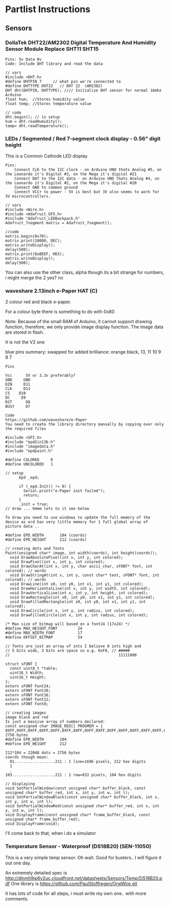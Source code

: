 # Partlist Instructions

## Sensors

### DollaTek DHT22/AM2302 Digital Temperature And Humidity Sensor Module Replace SHT11 SHT15 

```
Pins: 5v Data 0v
Code: Include DHT library and read the data
```
```
// vars
#include <DHT.h>
#define DHTPIN 7     // what pin we're connected to
#define DHTTYPE DHT22   // DHT 22  (AM2302)
DHT dht(DHTPIN, DHTTYPE); //// Initialize DHT sensor for normal 16mhz Arduino
float hum;  //Stores humidity value
float temp; //Stores temperature value

// code
dht.begin(); // in setup
hum = dht.readHumidity();
temp= dht.readTemperature();
```

### LEDs / Segmented / Red 7-segment clock display - 0.56" digit height

This is a Common Cathode LED display

```
Pins: 
    Connect CLK to the I2C clock - on Arduino UNO thats Analog #5, on the Leonardo it's Digital #3, on the Mega it's digital #21
    Connect DAT to the I2C data - on Arduino UNO thats Analog #4, on the Leonardo it's Digital #2, on the Mega it's digital #20
    Connect GND to common ground
    Connect VCC+ to power - 5V is best but 3V also seems to work for 3V microcontrollers.
```
```
// vars
#include <Wire.h> 
#include <Adafruit_GFX.h>
#include "Adafruit_LEDBackpack.h"
Adafruit_7segment matrix = Adafruit_7segment();

//code
matrix.begin(0x70);
matrix.print(10000, DEC);
matrix.writeDisplay();
delay(500);
matrix.print(0xBEEF, HEX);
matrix.writeDisplay();
delay(500);
```

You can also use the other class, alpha though its a bit strange for numbers, i might merge the 2 yes? no

### waveshare 2.13inch e-Paper HAT (C)

2 colour red and black e-paper.

For a colour byte there is something to do with 0x80

Note: Because of the small RAM of Arduino, it cannot support drawing function, therefore, we only provide image display function. The image data are stored in flash. 

It is not the V2 one 

blue pins summary: swapped for added brilliance: orange black, 13, 11 10 9 8 7

```
Pins

Vcc 	 5V or 3.3v preferably?
GND 	GND
DIN 	D11
CLK 	D13
CS 	  D10
DC 	   D9
RST 	 D8
BUSY 	 D7 
```

```
Code
https://github.com/waveshare/e-Paper
You need to create the library directory manually by copying over only the required files

#include <SPI.h>
#include "epd2in13b.h"
#include "imagedata.h"
#include "epdpaint.h"

#define COLORED     0
#define UNCOLORED   1

// setup
      Epd _epd;

      if (_epd.Init() != 0) {
        Serial.print("e-Paper init failed");
        return;
      }
      _init = true;
// draw ... hmmm lots to it see below
```

```
To draw you need to use windows to update the full memory of the device as ard has very little memory for 1 full global array of picture data .. 

#define EPD_WIDTH       104 (coords)
#define EPD_HEIGHT      212 (coords)

// creating dots and fonts
Paint(unsigned char* image, int width(coords), int height(coords));
  void DrawAbsolutePixel(int x, int y, int colored);
  void DrawPixel(int x, int y, int colored);
  void DrawCharAt(int x, int y, char ascii_char, sFONT* font, int colored); // words
  void DrawStringAt(int x, int y, const char* text, sFONT* font, int colored); // words
  void DrawLine(int x0, int y0, int x1, int y1, int colored);
  void DrawHorizontalLine(int x, int y, int width, int colored);
  void DrawVerticalLine(int x, int y, int height, int colored);
  void DrawRectangle(int x0, int y0, int x1, int y1, int colored);
  void DrawFilledRectangle(int x0, int y0, int x1, int y1, int colored);
  void DrawCircle(int x, int y, int radius, int colored);
  void DrawFilledCircle(int x, int y, int radius, int colored);

/* Max size of bitmap will based on a font24 (17x24) */
#define MAX_HEIGHT_FONT         24
#define MAX_WIDTH_FONT          17
#define OFFSET_BITMAP           54

// fonts are just an array of ints I believe 8 ints high and
// 5 bits wide, 3 bits are space so e.g. 0xF8, // #####
//                                                11111000

struct sFONT {
  const uint8_t *table;
  uint16_t Width;
  uint16_t Height;
};
extern sFONT Font24;
extern sFONT Font20;
extern sFONT Font16;
extern sFONT Font12;
extern sFONT Font8;

// creating images
image black and red
Is just a massive array of numbers declared:
const unsigned char IMAGE_RED[] PROGMEM = {
0XFF,0XFF,0XFF,0XFF,0XFF,0XFF,0XFF,0XFF,0XFF,0XFF,0XFF,0XFF,0XFF,0XFF,0XFF,0XFF,
2756 bytes
#define EPD_WIDTH       104
#define EPD_HEIGHT      212

212*104 = 22048 dots = 2756 bytes
coords though mean:
  01..................211 : 1 line=1696 pixels, 212 hex digits
  1
  .
103...................211 : 1 row=832 pixels, 104 hex digits

// displaying
void SetPartialWindow(const unsigned char* buffer_black, const unsigned char* buffer_red, int x, int y, int w, int l);
void SetPartialWindowBlack(const unsigned char* buffer_black, int x, int y, int w, int l);
void SetPartialWindowRed(const unsigned char* buffer_red, int x, int y, int w, int l);
void DisplayFrame(const unsigned char* frame_buffer_black, const unsigned char* frame_buffer_red);
void DisplayFrame(void);
```

I'll come back to that, when i do a simulator

### Temperature Sensor - Waterproof (DS18B20) (SEN-11050) 

This is a very simple temp sensor.  Oh wait.  Good for busters..  I will figure it out one day.

An extremely detailed spec is http://dlnmh9ip6v2uc.cloudfront.net/datasheets/Sensors/Temp/DS18B20.pdf
One library is https://github.com/PaulStoffregen/OneWire.git

It has lots of code for all steps, i must write my own one.. with more comments.

